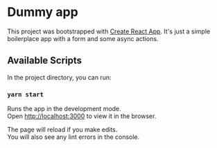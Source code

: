 # Dummy app

This project was bootstrapped with [Create React App](https://github.com/facebook/create-react-app).
It's just a simple boilerplace app with a form and some async actions.

## Available Scripts

In the project directory, you can run:

### `yarn start`

Runs the app in the development mode.\
Open [http://localhost:3000](http://localhost:3000) to view it in the browser.

The page will reload if you make edits.\
You will also see any lint errors in the console.

